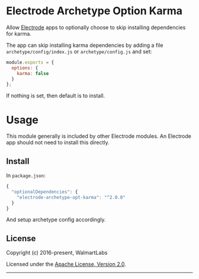 # Electrode Archetype Option Karma

Allow [Electrode](https://github.com/electrode-io/electrode) apps to optionally choose to skip installing dependencies for karma.

The app can skip installing karma dependencies by adding a file `archetype/config/index.js` or `archetype/config.js` and set:

```js
module.exports = {
  options: {
    karma: false
  }
};
```

If nothing is set, then default is to install.

# Usage

This module generally is included by other Electrode modules. An Electrode app should not need to install this directly.

## Install

In `package.json`:

```js
{
  "optionalDependencies": {
    "electrode-archetype-opt-karma": "^2.0.0"
  }
}
```

And setup archetype config accordingly.

## License

Copyright (c) 2016-present, WalmartLabs

Licensed under the [Apache License, Version 2.0](https://www.apache.org/licenses/LICENSE-2.0).

---
